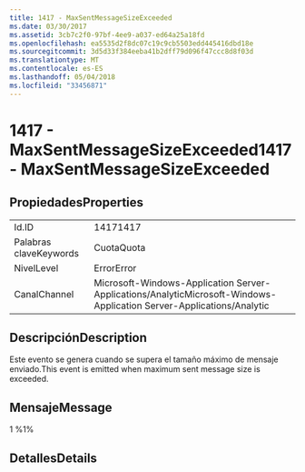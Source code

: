 ```yaml
---
title: 1417 - MaxSentMessageSizeExceeded
ms.date: 03/30/2017
ms.assetid: 3cb7c2f0-97bf-4ee9-a037-ed64a25a18fd
ms.openlocfilehash: ea5535d2f8dc07c19c9cb5503edd445416dbd18e
ms.sourcegitcommit: 3d5d33f384eeba41b2dff79d096f47ccc8d8f03d
ms.translationtype: MT
ms.contentlocale: es-ES
ms.lasthandoff: 05/04/2018
ms.locfileid: "33456871"
---
```

# <a name="1417---maxsentmessagesizeexceeded"></a><span data-ttu-id="c8b8e-102">1417 - MaxSentMessageSizeExceeded</span><span class="sxs-lookup"><span data-stu-id="c8b8e-102">1417 - MaxSentMessageSizeExceeded</span></span>
## <a name="properties"></a><span data-ttu-id="c8b8e-103">Propiedades</span><span class="sxs-lookup"><span data-stu-id="c8b8e-103">Properties</span></span>  
  
|||  
|-|-|  
|<span data-ttu-id="c8b8e-104">Id.</span><span class="sxs-lookup"><span data-stu-id="c8b8e-104">ID</span></span>|<span data-ttu-id="c8b8e-105">1417</span><span class="sxs-lookup"><span data-stu-id="c8b8e-105">1417</span></span>|  
|<span data-ttu-id="c8b8e-106">Palabras clave</span><span class="sxs-lookup"><span data-stu-id="c8b8e-106">Keywords</span></span>|<span data-ttu-id="c8b8e-107">Cuota</span><span class="sxs-lookup"><span data-stu-id="c8b8e-107">Quota</span></span>|  
|<span data-ttu-id="c8b8e-108">Nivel</span><span class="sxs-lookup"><span data-stu-id="c8b8e-108">Level</span></span>|<span data-ttu-id="c8b8e-109">Error</span><span class="sxs-lookup"><span data-stu-id="c8b8e-109">Error</span></span>|  
|<span data-ttu-id="c8b8e-110">Canal</span><span class="sxs-lookup"><span data-stu-id="c8b8e-110">Channel</span></span>|<span data-ttu-id="c8b8e-111">Microsoft-Windows-Application Server-Applications/Analytic</span><span class="sxs-lookup"><span data-stu-id="c8b8e-111">Microsoft-Windows-Application Server-Applications/Analytic</span></span>|  
  
## <a name="description"></a><span data-ttu-id="c8b8e-112">Descripción</span><span class="sxs-lookup"><span data-stu-id="c8b8e-112">Description</span></span>  
 <span data-ttu-id="c8b8e-113">Este evento se genera cuando se supera el tamaño máximo de mensaje enviado.</span><span class="sxs-lookup"><span data-stu-id="c8b8e-113">This event is emitted when maximum sent message size is exceeded.</span></span>  
  
## <a name="message"></a><span data-ttu-id="c8b8e-114">Mensaje</span><span class="sxs-lookup"><span data-stu-id="c8b8e-114">Message</span></span>  
 <span data-ttu-id="c8b8e-115">1 %</span><span class="sxs-lookup"><span data-stu-id="c8b8e-115">1%</span></span>  
  
## <a name="details"></a><span data-ttu-id="c8b8e-116">Detalles</span><span class="sxs-lookup"><span data-stu-id="c8b8e-116">Details</span></span>
